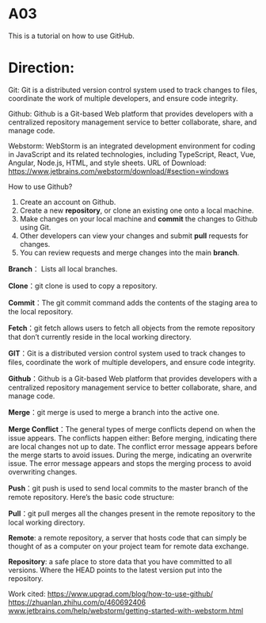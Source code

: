 # A03
This is a tutorial on how to use GitHub.

# Direction:
Git:
Git is a distributed version control system used to track changes to files, coordinate the work of multiple developers, and ensure code integrity. 

Github:
Github is a Git-based Web platform that provides developers with a centralized repository management service to better collaborate, share, and manage code.

Webstorm:
WebStorm is an integrated development environment for coding in JavaScript and its related technologies, including TypeScript, React, Vue, Angular, Node.js, HTML, and style sheets.
URL of Download: https://www.jetbrains.com/webstorm/download/#section=windows

How to use Github?
1. Create an account on Github. 
2. Create a new <b>repository</b>, or clone an existing one onto a local machine. 
3. Make changes on your local machine and <b>commit</b> the changes to Github using Git. 
4. Other developers can view your changes and submit <b>pull</b> requests for changes. 
5. You can review requests and merge changes into the main <b>branch</b>.



<b>Branch</b>： Lists all local branches.

<b>Clone</b>：git clone is used to copy a repository. 

<b>Commit</b>：The git commit command adds the contents of the staging area to the local repository.

<b>Fetch</b>：git fetch allows users to fetch all objects from the remote repository that don’t currently reside in the local working directory.

<b>GIT</b>：Git is a distributed version control system used to track changes to files, coordinate the work of multiple developers, and ensure code integrity. 

<b>Github</b>：Github is a Git-based Web platform that provides developers with a centralized repository management service to better collaborate, share, and manage code.

<b>Merge</b>：git merge is used to merge a branch into the active one.

<b>Merge Conflict</b>：The general types of merge conflicts depend on when the issue appears.
The conflicts happen either:
Before merging, indicating there are local changes not up to date. The conflict error message appears before the merge starts to avoid issues.
During the merge, indicating an overwrite issue. The error message appears and stops the merging process to avoid overwriting changes.

<b>Push</b>：git push is used to send local commits to the master branch of the remote repository. Here’s the basic code structure:

<b>Pull</b>：git pull merges all the changes present in the remote repository to the local working directory.

<b>Remote</b>: a remote repository, a server that hosts code that can simply be thought of as a computer on your project team for remote data exchange.

<b>Repository</b>: a safe place to store data that you have committed to all versions. Where the HEAD points to the latest version put into the repository. 










Work cited:
https://www.upgrad.com/blog/how-to-use-github/
https://zhuanlan.zhihu.com/p/460692406
www.jetbrains.com/help/webstorm/getting-started-with-webstorm.html
